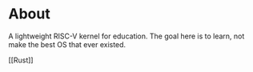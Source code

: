 # About

A lightweight RISC-V kernel for education. The goal here is to learn, not make the best OS that ever
existed.

[[Rust]]
